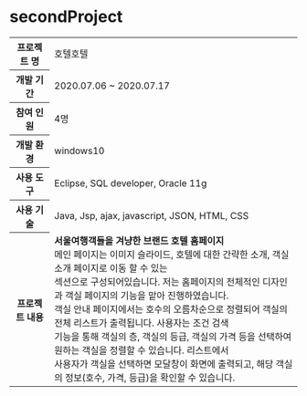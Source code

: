 # secondProject
<table>
  <tr>
    <th>프로젝트 명</th>
    <td>호텔호텔</td>
  </tr>
  <tr>
    <th>개발 기간</th>
    <td>2020.07.06 ~ 2020.07.17</td>
  </tr>  
  <tr>
    <th>참여 인원</th>
    <td>4명</td>
  </tr> 
  <tr>
    <th>개발 환경</th>
    <td>windows10</td>
  </tr>  
  <tr>
    <th>사용 도구</th>
    <td>Eclipse, SQL developer, Oracle 11g</td>
  </tr> 
  <tr>
    <th>사용 기술</th>
    <td>Java, Jsp, ajax, javascript, JSON, HTML, CSS</td>
  </tr> 
  <tr>
    <th>프로젝트 내용</th>
    <td>
      <b>서울여행객들을 겨냥한 브랜드 호텔 홈페이지</b><br>
      메인 페이지는 이미지 슬라이드, 호텔에 대한 간략한 소개, 객실 소개 페이지로 이동 할 수 있는<br> 
      섹션으로 구성되어있습니다. 저는 홈페이지의 전체적인 디자인과 객실 페이지의 기능을 맡아 진행하였습니다.<br>
      객실 안내 페이지에서는 호수의 오름차순으로 정렬되어 객실의 전체 리스트가 출력됩니다. 사용자는 조건 검색 <br>
      기능을 통해 객실의 층, 객실의 등급, 객실의 가격 등을 선택하여 원하는 객실을 정렬할 수 있습니다. 리스트에서<br>
      사용자가 객실을 선택하면 모달창이 화면에 출력되고, 해당 객실의 정보(호수, 가격, 등급)을 확인할 수 있습니다. 
    </td>
  </tr> 
</table>

